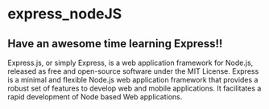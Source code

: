 # express_nodeJS

## Have an awesome time learning Express!!
Express.js, or simply Express, is a web application framework for Node.js, 
released as free and open-source software under the MIT License.
Express is a minimal and flexible Node.js web application framework that provides a robust set of features to develop web and mobile applications. 
It facilitates a rapid development of Node based Web applications.
